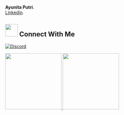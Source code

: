 **Ayunita Putri**.\
[Linkedin](https://www.linkedin.com/in/ayunita-putri-25322a255/).

## <img height="40" src="https://raw.githubusercontent.com/innng/innng/master/assets/kyubey.gif"/> Connect With Me
<!-- Contacts -->
[![Discord](https://img.shields.io/badge/Discord-%235865F2.svg?style=flat&logo=discord&logoColor=white&color=7289DA)](https://discordapp.com/users/Ayums#0479)

<p align="left">
<a href="https://github.com/Ayunitaputri">
  <img height="180em" src="https://github-readme-stats-eight-theta.vercel.app/api?username=Ayunitaputri&show_icons=true&theme=algolia&include_all_commits=true&count_private=true"/>
  <img height="180em" src="https://github-readme-stats-eight-theta.vercel.app/api/top-langs/?username=Ayunitaputri&layout=compact&langs_count=8&theme=algolia"/>
</a>
</p>
